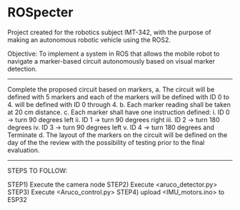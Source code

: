# ROSpecter
Project created for the robotics subject IMT-342, with the purpose of making an autonomous robotic vehicle using the ROS2.

Objective: To implement a system in ROS that allows the mobile robot to navigate a marker-based circuit autonomously based on visual marker detection.
*********************************************************************************
Complete the proposed circuit based on markers,
a. The circuit will be defined with 5 markers and each of the markers will be defined with ID 0 to 4.
will be defined with ID 0 through 4.
b. Each marker reading shall be taken at 20 cm distance.
c. Each marker shall have one instruction defined:
i. ID 0 -> turn 90 degrees left
ii. ID 1 -> turn 90 degrees right
iii. ID 2 -> turn 180 degrees
iv. ID 3 -> turn 90 degrees left
v. ID 4 -> turn 180 degrees and Terminate
d. The layout of the markers on the circuit will be defined on the day of the
the review with the possibility of testing prior to the final evaluation.
*********************************************************************************
STEPS TO FOLLOW:

STEP1)
Execute the camera node
STEP2)
Execute <aruco_detector.py>
STEP3)
Execute <Aruco_control.py>
STEP4)
upload <IMU_motors.ino> to ESP32

